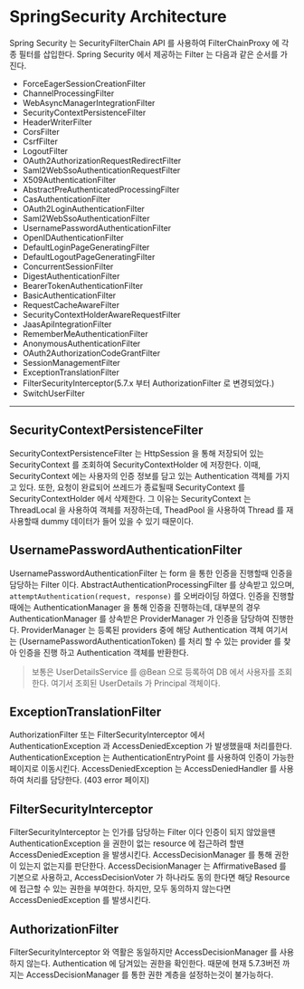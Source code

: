 # SpringSecurity Architecture

Spring Security 는 SecurityFilterChain API 를 사용하여 FilterChainProxy 에 각종 필터를 삽입한다.
Spring Security 에서 제공하는 Filter 는 다음과 같은 순서를 가진다.

- ForceEagerSessionCreationFilter
- ChannelProcessingFilter
- WebAsyncManagerIntegrationFilter
- SecurityContextPersistenceFilter
- HeaderWriterFilter
- CorsFilter
- CsrfFilter
- LogoutFilter
- OAuth2AuthorizationRequestRedirectFilter
- Saml2WebSsoAuthenticationRequestFilter
- X509AuthenticationFilter
- AbstractPreAuthenticatedProcessingFilter
- CasAuthenticationFilter
- OAuth2LoginAuthenticationFilter
- Saml2WebSsoAuthenticationFilter
- UsernamePasswordAuthenticationFilter
- OpenIDAuthenticationFilter
- DefaultLoginPageGeneratingFilter
- DefaultLogoutPageGeneratingFilter
- ConcurrentSessionFilter
- DigestAuthenticationFilter
- BearerTokenAuthenticationFilter
- BasicAuthenticationFilter
- RequestCacheAwareFilter
- SecurityContextHolderAwareRequestFilter
- JaasApiIntegrationFilter
- RememberMeAuthenticationFilter
- AnonymousAuthenticationFilter
- OAuth2AuthorizationCodeGrantFilter
- SessionManagementFilter
- ExceptionTranslationFilter
- FilterSecurityInterceptor(5.7.x 부터 AuthorizationFilter 로 변경되었다.)
- SwitchUserFilter

___
## SecurityContextPersistenceFilter
SecurityContextPersistenceFilter 는 HttpSession 을 통해 저장되어 있는 SecurityContext 를 조회하여
SecurityContextHolder 에 저장한다. 이때, SecurityContext 에는 사용자의 인증 정보를 담고 있는 Authentication 객체를 가지고 있다.
또한, 요청이 완료되어 쓰레드가 종료될때 SecurityContext 를 SecurityContextHolder 에서 삭제한다.
그 이유는 SecurityContext 는 ThreadLocal 을 사용하여 객체를 저장하는데, 
TheadPool 을 사용하여 Thread 를 재사용할때 dummy 데이터가 들어 있을 수 있기 때문이다.

## UsernamePasswordAuthenticationFilter
UsernamePasswordAuthenticationFilter 는 form 을 통한 인증을 진행할때 인증을 담당하는 Filter 이다.
AbstractAuthenticationProcessingFilter 를 상속받고 있으며, `attemptAuthentication(request, response)` 를 오버라이딩 하였다.
인증을 진행할때에는 AuthenticationManager 을 통해 인증을 진행하는데, 대부분의 경우 AuthenticationManager 를 상속받은 
ProviderManager 가 인증을 담당하여 진행한다.
ProviderManager 는 등록된 providers 중에 해당 Authentication 객체 여기서는 (UsernamePasswordAuthenticationToken) 를
처리 할 수 있는 provider 를 찾아 인증을 진행 하고 Authentication 객체를 반환한다.
> 보통은 UserDetailsService 를 @Bean 으로 등록하여 DB 에서 사용자를 조회한다.
> 여기서 조회된 UserDetails 가 Principal 객체이다. 

## ExceptionTranslationFilter
AuthorizationFilter 또는 FilterSecurityInterceptor 에서 AuthenticationException 과 
AccessDeniedException 가 발생했을때 처리를한다.
AuthenticationException 는 AuthenticationEntryPoint 를 사용하여 인증이 가능한 페이지로 이동시킨다.
AccessDeniedException 는 AccessDeniedHandler 를 사용하여 처리를 담당한다. (403 error 페이지)

## FilterSecurityInterceptor
FilterSecurityInterceptor 는 인가를 담당하는 Filter 이다
인증이 되지 않았을땐 AuthenticationException 을
권한이 없는 resource 에 접근하려 할땐 AccessDeniedException 을 발생시킨다.
AccessDecisionManager 를 통해 권한이 있는지 없는지를 판단한다.
AccessDecisionManager 는 AffirmativeBased 를 기본으로 사용하고,
AccessDecisionVoter 가 하나라도 동의 한다면 해당 Resource 에 접근할 수 있는 권한을 부여한다.
하지만, 모두 동의하지 않는다면 AccessDeniedException 를 발생시킨다.

## AuthorizationFilter
FilterSecurityInterceptor 와 역활은 동일하지만 AccessDecisionManager 를 사용하지 않는다.
Authentication 에 담겨있는 권한을 확인한다.
때문에 현재 5.7.3버전 까지는 AccessDecisionManager 를 통한 권한 계층을 설정하는것이 불가능하다.